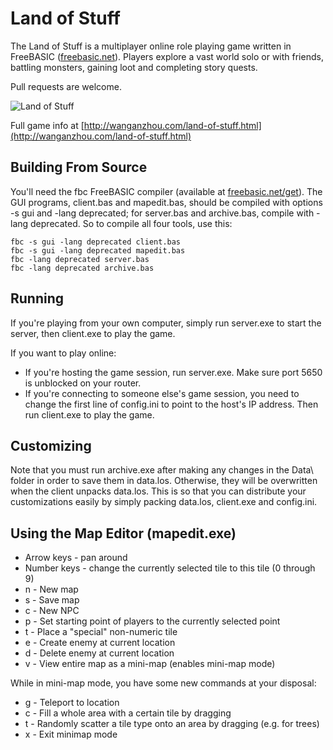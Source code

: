 # Land of Stuff
The Land of Stuff is a multiplayer online role playing game written in FreeBASIC ([freebasic.net](http://freebasic.net)). Players explore a vast world solo or with friends, battling monsters, gaining loot and completing story quests.

Pull requests are welcome.

![Land of Stuff](http://wanganzhou.com/images/los/screen26.png)

Full game info at [http://wanganzhou.com/land-of-stuff.html](http://wanganzhou.com/land-of-stuff.html)

## Building From Source
You'll need the fbc FreeBASIC compiler (available at [freebasic.net/get](http://freebasic.net/get)). The GUI programs, client.bas and mapedit.bas, should be compiled with options -s gui and -lang deprecated; for server.bas and archive.bas, compile with -lang deprecated. So to compile all four tools, use this:

    fbc -s gui -lang deprecated client.bas
    fbc -s gui -lang deprecated mapedit.bas
    fbc -lang deprecated server.bas
    fbc -lang deprecated archive.bas

## Running
If you're playing from your own computer, simply run server.exe to start the server, then client.exe to play the game.

If you want to play online:
* If you're hosting the game session, run server.exe. Make sure port 5650 is unblocked on your router.
* If you're connecting to someone else's game session, you need to change the first line of config.ini to point to the host's IP address. Then run client.exe to play the game.

## Customizing
Note that you must run archive.exe after making any changes in the Data\ folder in order to save them in data.los. Otherwise, they will be overwritten when the client unpacks data.los. This is so that you can distribute your customizations easily by simply packing data.los, client.exe and config.ini.

## Using the Map Editor (mapedit.exe)
* Arrow keys - pan around  
* Number keys - change the currently selected tile to this tile (0 through 9)  
* n - New map  
* s - Save map  
* c - New NPC  
* p - Set starting point of players to the currently selected point  
* t - Place a "special" non-numeric tile  
* e - Create enemy at current location  
* d - Delete enemy at current location  
* v - View entire map as a mini-map (enables mini-map mode)  

While in mini-map mode, you have some new commands at your disposal:  
* g - Teleport to location  
* c - Fill a whole area with a certain tile by dragging  
* t - Randomly scatter a tile type onto an area by dragging (e.g. for trees)  
* x - Exit minimap mode  
